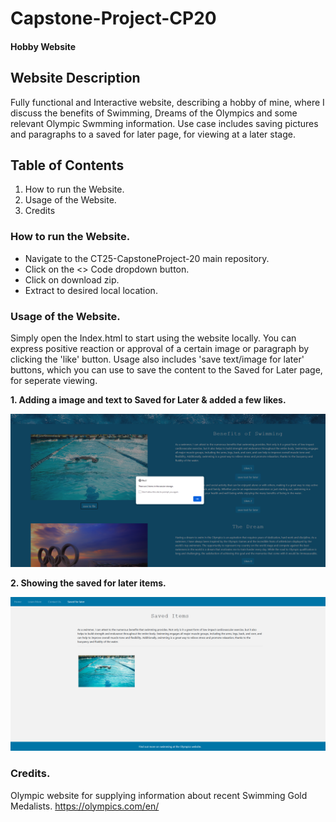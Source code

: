 # Capstone-Project-CP20
#### Hobby Website

## Website Description
Fully functional and Interactive website, describing a hobby of mine, where I discuss the benefits of Swimming, Dreams of the Olympics and some relevant Olympic Swmming information. Use case includes saving pictures and paragraphs to a saved for later page, for viewing at a later stage.

## Table of Contents

1. How to run the Website.
2. Usage of the Website.
3. Credits

### How to run the Website.

* Navigate to the CT25-CapstoneProject-20 main repository.
* Click on the <> Code dropdown button.
* Click on download zip.
* Extract to desired local location.

### Usage of the Website.

Simply open the Index.html to start using the website locally. You can express positive reaction or approval of a certain image or paragraph by clicking the 'like' button. Usage also includes 'save text/image for later' buttons, which you can use to save the content to the Saved for Later page, for seperate viewing.

**1. Adding a image and text to Saved for Later & added a few likes.**

![Clicked a Save for later button](/Capstone-Website-CP20/images/website-usage-1.png)

**2. Showing the saved for later items.**

![Showing Saved for later items](/Capstone-Website-CP20/images/website-usage-2.png)

### Credits.

Olympic website for supplying information about recent Swimming Gold Medalists.
https://olympics.com/en/
